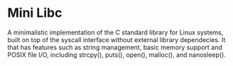 # Mini Libc

A minimalistic implementation of the C standard library for Linux systems, built on top of the syscall interface without external library dependecies. It that has features such as string management, basic memory support and POSIX file I/O, including strcpy(), puts(), open(), malloc(), and nanosleep().
